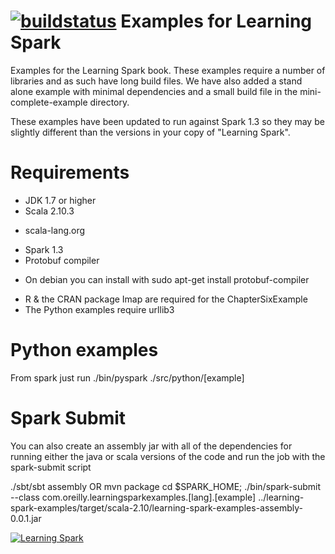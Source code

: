[![buildstatus](https://travis-ci.org/holdenk/learning-spark-examples.svg?branch=master)](https://travis-ci.org/holdenk/learning-spark-examples)
Examples for Learning Spark
===============
Examples for the Learning Spark book. These examples require a number of libraries and as such have long build files. We have also added a stand alone example with minimal dependencies and a small build file
in the mini-complete-example directory.


These examples have been updated to run against Spark 1.3 so they may
be slightly different than the versions in your copy of "Learning Spark".

Requirements
==
* JDK 1.7 or higher
* Scala 2.10.3
- scala-lang.org
* Spark 1.3
* Protobuf compiler
- On debian you can install with sudo apt-get install protobuf-compiler
* R & the CRAN package Imap are required for the ChapterSixExample
* The Python examples require urllib3

Python examples
===

From spark just run ./bin/pyspark ./src/python/[example]

Spark Submit
===

You can also create an assembly jar with all of the dependencies for running either the java or scala
versions of the code and run the job with the spark-submit script

./sbt/sbt assembly OR mvn package
cd $SPARK_HOME; ./bin/spark-submit   --class com.oreilly.learningsparkexamples.[lang].[example] ../learning-spark-examples/target/scala-2.10/learning-spark-examples-assembly-0.0.1.jar

[![Learning Spark](http://akamaicovers.oreilly.com/images/0636920028512/cat.gif)](http://www.jdoqocy.com/click-7645222-11260198?url=http%3A%2F%2Fshop.oreilly.com%2Fproduct%2F0636920028512.do%3Fcmp%3Daf-strata-books-videos-product_cj_9781449358600_%2525zp&cjsku=0636920028512)
